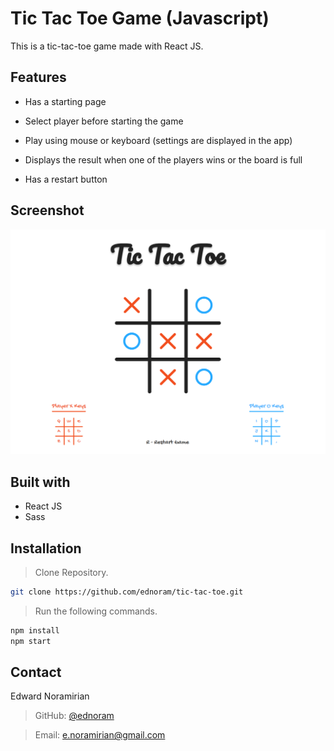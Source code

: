 # Tic Tac Toe Game (Javascript)

This is a tic-tac-toe game made with React JS.

## Features

- Has a starting page

- Select player before starting the game

- Play using mouse or keyboard (settings are displayed in the app)

- Displays the result when one of the players wins or the board is full

- Has a restart button

## Screenshot

![app-screenshot](https://raw.githubusercontent.com/ednoram/tic-tac-toe/master/src/assets/app-screenshot.png)

## Built with

- React JS
- Sass

## Installation

> Clone Repository.

```sh
git clone https://github.com/ednoram/tic-tac-toe.git
```

> Run the following commands.

```sh
npm install
npm start
```

## Contact

Edward Noramirian

> GitHub: [@ednoram](https://github.com/ednoram)

> Email: e.noramirian@gmail.com
